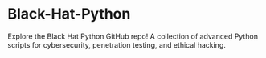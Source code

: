 # Black-Hat-Python
Explore the Black Hat Python GitHub repo! A collection of advanced Python scripts for cybersecurity, penetration testing, and ethical hacking.
